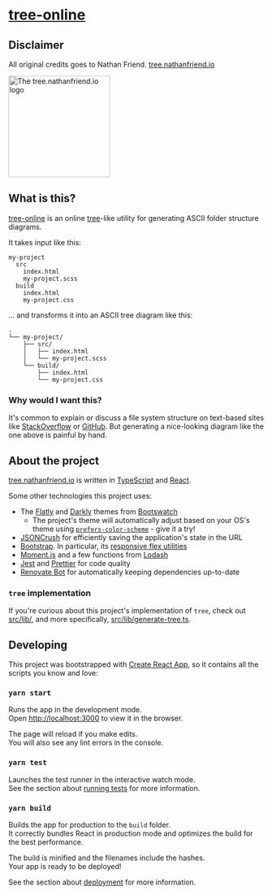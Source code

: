 # [tree-online](https://mortenbroesby.github.io/tree-online)

## Disclaimer

All original credits goes to Nathan Friend. [tree.nathanfriend.io](https://gitlab.com/nfriend/tree-online)

<img alt="The tree.nathanfriend.io logo" src="public/tree-logo.png" width="200"/>

## What is this?

[tree-online](https://mortenbroesby.github.io/tree-online) is an online [tree](http://mama.indstate.edu/users/ice/tree/)-like utility for generating ASCII folder structure diagrams.

It takes input like this:

```
my-project
  src
    index.html
    my-project.scss
  build
    index.html
    my-project.css
```

... and transforms it into an ASCII tree diagram like this:

```
.
└── my-project/
    ├── src/
    │   ├── index.html
    │   └── my-project.scss
    └── build/
        ├── index.html
        └── my-project.css
```

### Why would I want this?

It's common to explain or discuss a file system structure on text-based sites like [StackOverflow](https://stackoverflow.com/) or [GitHub](https://github.com/). But generating a nice-looking diagram like the one above is painful by hand.

## About the project

[tree.nathanfriend.io](https://tree.nathanfriend.io) is written in [TypeScript](https://www.typescriptlang.org/) and [React](https://reactjs.org/).

Some other technologies this project uses:

- The [Flatly](https://bootswatch.com/flatly/) and [Darkly](https://bootswatch.com/darkly/) themes from [Bootswatch](https://bootswatch.com/)
  - The project's theme will automatically adjust based on your OS's theme using [`prefers-color-scheme`](https://developer.mozilla.org/en-US/docs/Web/CSS/@media/prefers-color-scheme) - give it a try!
- [JSONCrush](https://github.com/KilledByAPixel/JSONCrush) for efficiently saving the application's state in the URL
- [Bootstrap](https://getbootstrap.com/). In particular, its [responsive flex utilities](https://getbootstrap.com/docs/4.4/utilities/flex/)
- [Moment.js](https://momentjs.com/) and a few functions from [Lodash](https://lodash.com/)
- [Jest](https://jestjs.io/) and [Prettier](https://prettier.io/) for code quality
- [Renovate Bot](https://renovate.whitesourcesoftware.com/) for automatically keeping dependencies up-to-date

### `tree` implementation

If you're curious about this project's implementation of `tree`, check out [src/lib/](src/lib/), and more specifically, [src/lib/generate-tree.ts](src/lib/generate-tree.ts).

## Developing

This project was bootstrapped with [Create React App](https://github.com/facebook/create-react-app), so it contains all the scripts you know and love:

### `yarn start`

Runs the app in the development mode.<br />
Open [http://localhost:3000](http://localhost:3000) to view it in the browser.

The page will reload if you make edits.<br />
You will also see any lint errors in the console.

### `yarn test`

Launches the test runner in the interactive watch mode.<br />
See the section about [running tests](https://facebook.github.io/create-react-app/docs/running-tests) for more information.

### `yarn build`

Builds the app for production to the `build` folder.<br />
It correctly bundles React in production mode and optimizes the build for the best performance.

The build is minified and the filenames include the hashes.<br />
Your app is ready to be deployed!

See the section about [deployment](https://facebook.github.io/create-react-app/docs/deployment) for more information.

